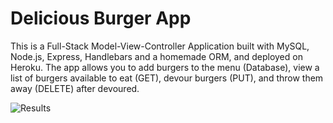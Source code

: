 # Delicious Burger App
This is a Full-Stack Model-View-Controller Application built with MySQL, Node.js, Express, Handlebars and a homemade ORM, and deployed on Heroku. The app allows you to add burgers to the menu (Database), view a list of burgers available to eat (GET), devour burgers (PUT), and throw them away (DELETE) after devoured.

![Results](/assets/images/burger2.png)